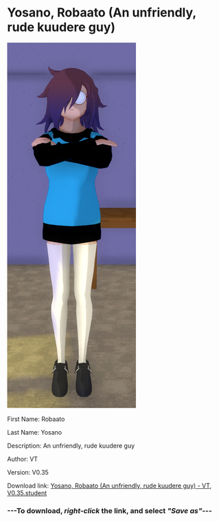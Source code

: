 # Yosano, Robaato (An unfriendly, rude kuudere guy)

<img src = "https://raw.githubusercontent.com/Arbiter1223/Daigaku-Gurashi-Custom-Students/master/Students/Files/Yosano%2C%20Robaato%20(An%20unfriendly%2C%20rude%20kuudere%20guy).png">

First Name: Robaato

Last Name: Yosano

Description: An unfriendly, rude kuudere guy

Author: VT

Version: V0.35

Download link: <a href="https://raw.githubusercontent.com/Arbiter1223/Daigaku-Gurashi-Custom-Students/master/Students/Files/Yosano%2C%20Robaato%20(An%20unfriendly%2C%20rude%20kuudere%20guy)%20-%20VT%2C%20V0.35.student">Yosano, Robaato (An unfriendly, rude kuudere guy) - VT, V0.35.student</a>

### ---**To download, _right-click_ the link, and select _"Save as"_**---
